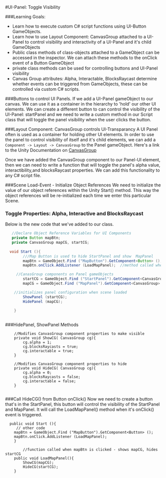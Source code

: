 #UI-Panel: Toggle Visibility

###Learning Goals:  
- Learn how to execute custom C# script functions using UI-Button GameObjects.
- Learn how to use Layout Component: CanvasGroup attached to a UI-Panel to control visibility and interactivity of a UI-Panel and it's child GameObjects
- Public class methods of class-objects attached to a GameObject can be accessed in the inspector.  We can attach these methods to the onClick event of a Button GameObject
- private class methods can be used for controlling buttons and UI-Panel visibility
- Canvas Group attributes:  Alpha, Interactable, BlocksRaycast determine whether events can be triggered from GameObjects, these can be controlled via custom C# scripts.

###Buttons to control UI Panels.
If we add a UI-Panel gameObject to our canvas.  We can use it as a container in the hierarchy to 'hold' our other UI elements. We can create a different button to can control the visibility of the UI-Panel:  startPanel and we need to write a custom method in our Script class that will toggle the panel visibility when the user clicks the button. 

###Layout Component: CanvasGroup controls UI-Transparancy
A UI Panel often is used as a container for holding other UI elements.  In order to use the panel to control visibility of itself and it's child elements, we can add a ``Component -> Layout -> CanvasGroup`` to the Panel gameObject.   Here's a link to the Unity Documentation on [CanvasGroup](http://docs.unity3d.com/Manual/class-CanvasGroup.html)

Once we have added the CanvasGroup component to our Panel-UI element, then we can need to write a function that will toggle the panel's alpha value, interactibility,and blocksRaycast properties.  We can add this functionality to any C# script file.  

###Scene Load-Event - Initialize Object References
We need to initialize the value of our object references within the Unity Start() method.  This way the object references will be re-initialized each time we enter this particular Scene. 

### Toggle Properties: Alpha, Interactive and BlocksRaycast 

Below is the new code that we've added to  our class.  

```java
   //Declare Object Reference Variables for UI Components
   private Button mapBtn;
   private CanvasGroup mapCG, startCG;
	
  void Start (){
	    ///Map Button is used to hide StartPanel and show  MapPanel
		mapBtn = GameObject.Find ("MapButton").GetComponent<Button> ();
		mapBtn.onClick.AddListener (LoadMapPanel);  //method called when mapBtn is clicked

     //CanasGroup components on Panel gameObjects
        startCG = GameObject.Find ("StartPanel").GetComponent<CanvasGroup> ();
		mapCG = GameObject.Find ("MapPanel").GetComponent<CanvasGroup> ();

    //initializes panel configuration when scene loaded
		ShowPanel (startCG);
		HidePanel (mapCG);
		
	}
	
```
	
###HidePanel, ShowPanel Methods
```
	//Modifies CanvasGroup component properties to make visible
	private void ShowCG( CanvasGroup cg){
		cg.alpha = 1;
		cg.blocksRaycasts = true;
		cg.interactable = true;
	}

    //Modifies CanvasGroup component properties to hide
	private void HideCG( CanvasGroup cg){
		cg.alpha = 0;
		cg.blocksRaycasts = false;
		cg.interactable = false;
	}
	
```

###Call HideCG() from Button onClick()
Now we need to create a button that's in the StartPanel, this button will control the visibility of the StartPanel and MapPanel.  It will call the LoadMapPanel() method when it's onClick() event is triggered.


```
  public void Start (){
     // other code
    mapBtn = GameObject.Find ("MapButton").GetComponent<Button> ();
	mapBtn.onClick.AddListener (LoadMapPanel);
	}
		
		//function called when mapBtn is clicked - shows mapCG, hides startCG
    public void LoadMapPanel(){
        ShowCG(mapCG);
        HideCG(startCG);
    }

```

